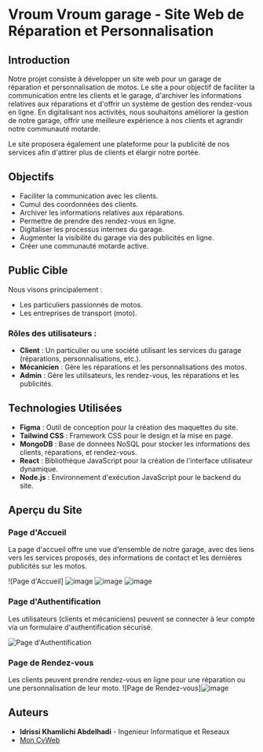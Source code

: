 
# Vroum Vroum garage - Site Web de Réparation et Personnalisation

## Introduction

Notre projet consiste à développer un site web pour un garage de réparation et personnalisation de motos. Le site a pour objectif de faciliter la communication entre les clients et le garage, d'archiver les informations relatives aux réparations et d'offrir un système de gestion des rendez-vous en ligne. En digitalisant nos activités, nous souhaitons améliorer la gestion de notre garage, offrir une meilleure expérience à nos clients et agrandir notre communauté motarde.

Le site proposera également une plateforme pour la publicité de nos services afin d'attirer plus de clients et élargir notre portée.

## Objectifs

- Faciliter la communication avec les clients.
- Cumul des coordonnées des clients.
- Archiver les informations relatives aux réparations.
- Permettre de prendre des rendez-vous en ligne.
- Digitaliser les processus internes du garage.
- Augmenter la visibilité du garage via des publicités en ligne.
- Créer une communauté motarde active.

## Public Cible

Nous visons principalement :
- Les particuliers passionnés de motos.
- Les entreprises de transport (moto).
  
### Rôles des utilisateurs :
- **Client** : Un particulier ou une société utilisant les services du garage (réparations, personnalisations, etc.).
- **Mécanicien** : Gère les réparations et les personnalisations des motos.
- **Admin** : Gère les utilisateurs, les rendez-vous, les réparations et les publicités.

## Technologies Utilisées

- **Figma** : Outil de conception pour la création des maquettes du site.
- **Tailwind CSS** : Framework CSS pour le design et la mise en page.
- **MongoDB** : Base de données NoSQL pour stocker les informations des clients, réparations, et rendez-vous.
- **React** : Bibliothèque JavaScript pour la création de l'interface utilisateur dynamique.
- **Node.js** : Environnement d'exécution JavaScript pour le backend du site.

## Aperçu du Site

### Page d'Accueil

La page d'accueil offre une vue d'ensemble de notre garage, avec des liens vers les services proposés, des informations de contact et les dernières publicités sur les motos.

![Page d'Accueil]
![image](https://github.com/user-attachments/assets/d3b6b4f2-f7fe-4bb9-b249-8397e9818391)
![image](https://github.com/user-attachments/assets/1955715e-546f-4374-a6fd-60534a9e5ef9)
![image](https://github.com/user-attachments/assets/547c7cce-ecbb-4d0d-9cda-0601070f944f)


### Page d'Authentification

Les utilisateurs (clients et mécaniciens) peuvent se connecter à leur compte via un formulaire d'authentification sécurisé.

![Page d'Authentification](https://github.com/user-attachments/assets/85967e10-6483-41cb-b62b-a8dd8c5e83b9)


### Page de Rendez-vous

Les clients peuvent prendre rendez-vous en ligne pour une réparation ou une personnalisation de leur moto. 
![Page de Rendez-vous]![image](https://github.com/user-attachments/assets/bc3d400e-4b24-4eac-808f-b59be05f1bf4)

## Auteurs

- **Idrissi Khamlichi Abdelhadi** - Ingenieur Informatique et Reseaux
-   [Mon CvWeb](https://ik-abdou.vercel.app/)


